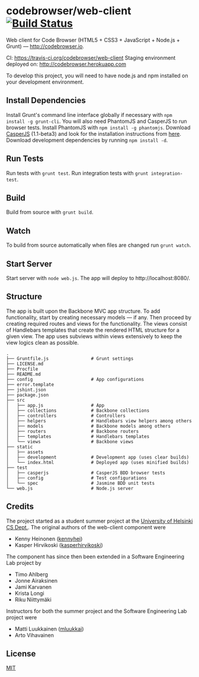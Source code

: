 # codebrowser/web-client [![Build Status](https://travis-ci.org/codebrowser/web-client.png?branch=master)](https://travis-ci.org/codebrowser/web-client)

Web client for Code Browser (HTML5 + CSS3 + JavaScript + Node.js + Grunt) — http://codebrowser.io.

CI: https://travis-ci.org/codebrowser/web-client
Staging environment deployed on: http://codebrowser.herokuapp.com

To develop this project, you will need to have node.js and npm installed on your development environment.

## Install Dependencies

Install Grunt's command line interface globally if necessary with `npm install -g grunt-cli`. You will also need
PhantomJS and CasperJS to run browser tests. Install PhantomJS with `npm install -g phantomjs`. Download
[CasperJS](http://casperjs.org/) (1.1-beta3) and look for the installation instructions from [here](http://docs.casperjs.org/en/latest/installation.html).
Download development dependencies by running `npm install -d`.

## Run Tests

Run tests with `grunt test`. Run integration tests with `grunt integration-test`.

## Build

Build from source with `grunt build`.

## Watch

To build from source automatically when files are changed run `grunt watch`.

## Start Server

Start server with `node web.js`. The app will deploy to http://localhost:8080/.

## Structure

The app is built upon the Backbone MVC app structure. To add functionality, start by creating necessary models — if any.
Then proceed by creating required routes and views for the functionality. The views consist of Handlebars templates
that create the rendered HTML structure for a given view. The app uses subviews within views extensively to keep the
view logics clean as possible.

```
.
├── Gruntfile.js                # Grunt settings
├── LICENSE.md
├── Procfile
├── README.md
├── config                      # App configurations
├── error.template
├── jshint.json
├── package.json
├── src
│   ├── app.js                  # App
│   ├── collections             # Backbone collections
│   ├── controllers             # Controllers
│   ├── helpers                 # Handlebars view helpers among others
│   ├── models                  # Backbone models among others
│   ├── routers                 # Backbone routers
│   ├── templates               # Handlebars templates
│   └── views                   # Backbone views
├── static
│   ├── assets
│   ├── development             # Development app (uses clear builds)
│   └── index.html              # Deployed app (uses minified builds)
├── test
│   ├── casperjs                # CasperJS BDD browser tests
│   ├── config                  # Test configurations
│   └── spec                    # Jasmine BDD unit tests
└── web.js                      # Node.js server
```


## Credits ##

The project started as a student summer project at the [University of Helsinki CS Dept.](http://cs.helsinki.fi/). The
original authors of the web-client component were

- Kenny Heinonen ([kennyhei](https://github.com/kennyhei))
- Kasper Hirvikoski ([kasperhirvikoski](https://github.com/kasperhirvikoski))

The component has since then been extended in a Software Engineering Lab project by

- Timo Ahlberg
- Jonne Airaksinen
- Jami Karvanen
- Krista Longi
- Riku Niittymäki

Instructors for both the summer project and the Software Engineering Lab project were

- Matti Luukkainen ([mluukkai](https://github.com/mluukkai))
- Arto Vihavainen

## License ##

[MIT](http://opensource.org/licenses/MIT)
